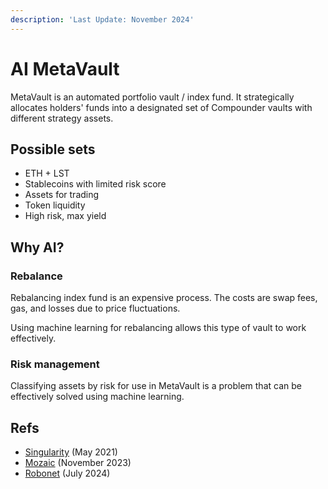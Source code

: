 ```yaml
---
description: 'Last Update: November 2024'
---
```


# AI MetaVault

MetaVault is an automated portfolio vault / index fund. It strategically allocates holders' funds into a designated set of Compounder vaults with different strategy assets.

## Possible sets

* ETH + LST
* Stablecoins with limited risk score
* Assets for trading
* Token liquidity
* High risk, max yield

## Why AI?

### Rebalance

Rebalancing index fund is an expensive process. The costs are swap fees, gas, and losses due to price fluctuations.

Using machine learning for rebalancing allows this type of vault to work effectively.

### Risk management

Classifying assets by risk for use in MetaVault is a problem that can be effectively solved using machine learning.

## Refs

* [Singularity](https://docs.singularitydao.ai)  (May 2021)
* [Mozaic](https://docs.mozaic.finance) (November 2023)
* [Robonet](https://docs.robonet.finance) (July 2024)
